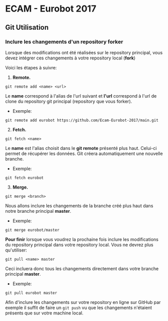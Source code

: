 # ECAM - Eurobot 2017

## Git Utilisation

### Inclure les changements d'un repository forker
Lorsque des modifications ont été réalisées sur le repository principal, vous devez intégrer ces changements à votre repository local (**fork**)

Voici les étapes à suivre:

1.  **Remote.**
  ```
  git remote add <name> <url>
  ```
  Le **name** correspond à l'alias de l'url suivant et **l'url** correspond à l'url de clone du repository git principal (repository que  vous forker).

  * Exemple:
  ```
  git remote add eurobot https://github.com/Ecam-Eurobot-2017/main.git
  ```

2.  **Fetch.**
  ```
  git fetch <name>
  ```
  Le **name** est l'alias choisit dans le **git remote** présenté plus haut. Celui-ci permet de récupérer les données. Git créera   automatiquement une nouvelle branche.

  * Exemple:
  ```
  git fetch eurobot
  ```

3. **Merge.**
  ```
  git merge <branch>
  ```

  Nous allons inclure les changements de la branche créé plus haut dans notre branche principal **master**.

  * Exemple:
  ```
  git merge eurobot/master
  ```

**Pour finir** lorsque vous voudrez la prochaine fois inclure les modifications du repository principal dans votre repository local. Vous ne devrez plus qu'utiliser:
```
git pull <name> master
```
Ceci incluera donc tous les changements directement dans votre branche principal **master**.

* Exemple:
```
git pull eurobot master
```

Afin d'inclure les changements sur votre repository en ligne sur GitHub par exemple il suffit de faire un ```git push``` vu que les
changements n'étaient présents que sur votre machine local.
